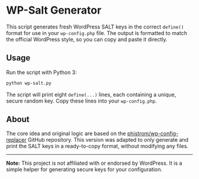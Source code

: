 # WP-Salt Generator

This script generates fresh WordPress SALT keys in the correct `define()` format for use in your `wp-config.php` file. The output is formatted to match the official WordPress style, so you can copy and paste it directly.

## Usage

Run the script with Python 3:

```sh
python wp-salt.py
```

The script will print eight `define(...)` lines, each containing a unique, secure random key. Copy these lines into your `wp-config.php`.

## About

The core idea and original logic are based on the [phistrom/wp-config-replacer](https://github.com/phistrom/wp-config-replacer) GitHub repository. This version was adapted to only generate and print the SALT keys in a ready-to-copy format, without modifying any files.

---

**Note:** This project is not affiliated with or endorsed by WordPress. It is a simple helper for generating secure keys for your configuration.

